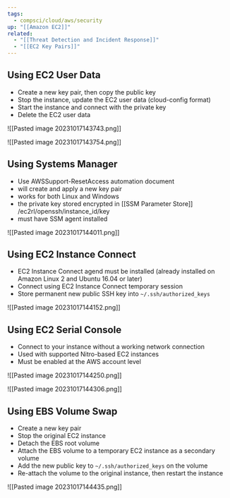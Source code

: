 ```yaml
---
tags:
  - compsci/cloud/aws/security
up: "[[Amazon EC2]]"
related:
  - "[[Threat Detection and Incident Response]]"
  - "[[EC2 Key Pairs]]"
---
```

## Using EC2 User Data


- Create a new key pair, then copy the public key
- Stop the instance, update the EC2 user data (cloud-config format)
- Start the instance and connect with the private key
- Delete the EC2 user data

![[Pasted image 20231017143743.png]]

![[Pasted image 20231017143754.png]]

## Using Systems Manager

- Use AWSSupport-ResetAccess automation document
- will create and apply a new key pair
- works for both Linux and Windows
- the private key stored encrypted in [[SSM Parameter Store]] /ec2rl/openssh/instance_id/key
- must have SSM agent installed

![[Pasted image 20231017144011.png]]

## Using EC2 Instance Connect

- EC2 Instance Connect agend must be installed (already installed on Amazon Linux 2 and Ubuntu 16.04 or later)
- Connect using EC2 Instance Connect temporary session
- Store permanent new public SSH key into `~/.ssh/authorized_keys`

![[Pasted image 20231017144152.png]]

## Using EC2 Serial Console

- Connect to your instance without a working network connection
- Used with supported Nitro-based EC2 instances
- Must be enabled at the AWS account level

![[Pasted image 20231017144250.png]]

![[Pasted image 20231017144306.png]]

## Using EBS Volume Swap

- Create a new key pair
- Stop the original EC2 instance
- Detach the EBS root volume
- Attach the EBS volume to a temporary EC2 instance as a secondary volume
- Add the new public key to `~/.ssh/authorized_keys` on the volume
- Re-attach the volume to the original instance, then restart the instance

![[Pasted image 20231017144435.png]]